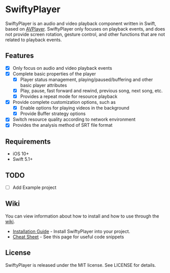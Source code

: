 # SwiftyPlayer

SwiftyPlayer is an audio and video playback component written in Swift, based on [AVPlayer](https://developer.apple.com/documentation/avfoundation/avplayer). SwiftyPlayer only focuses on playback events, and does not provide screen rotation, gesture control, and other functions that are not related to playback events.

## Features

- [x] Only focus on audio and video playback events
- [x] Complete basic properties of the player
    - [x] Player status management, playing/paused/buffering and other basic player attributes
    - [x] Play, pause, fast forward and rewind, previous song, next song, etc.
    - [x] Provides a repeat mode for resource playback
- [x] Provide complete customization options, such as
    - [x] Enable options for playing videos in the background
    - [x] Provide Buffer strategy options
- [x] Switch resource quality according to network environment
- [x] Provides the analysis method of SRT file format

## Requirements

 * iOS 10+
 * Swift 5.1+

## TODO

- [ ] Add Example project

## Wiki

You can view information about how to install and how to use through the [wiki](https://github.com/shiwei93/SwiftyPlayer/wiki).

 * [Installation Guide](https://github.com/shiwei93/SwiftyPlayer/wiki/Installation-Guide) - Install SwiftyPlayer into your project.
 * [Cheat Sheet](https://github.com/shiwei93/SwiftyPlayer/wiki/Cheat-Sheet) - See this page for useful code snippets

## License

SwiftyPlayer is released under the MIT license. See LICENSE for details.